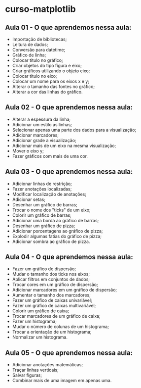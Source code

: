# curso-matplotlib

## Aula 01 - O que aprendemos nessa aula:

- Importação de bibliotecas;
- Leitura de dados;
- Conversão para datetime;
- Gráfico de linha;
- Colocar título no gráfico;
- Criar objetos do tipo figura e eixo;
- Criar gráficos utilizando o objeto eixo;
- Colocar título no eixo;
- Colocar um nome para os eixos x e y;
- Alterar o tamanho das fontes no gráfico;
- Alterar a cor das linhas do gráfico.

## Aula 02 - O que aprendemos nessa aula:
- Alterar a espessura da linha;
- Adicionar um estilo as linhas;
- Selecionar apenas uma parte dos dados para a visualização;
- Adicionar marcadores;
- Adicionar grade a visualização;
- Adicionar mais de um eixo na mesma visualização;
- Mover o eixo y;
- Fazer gráficos com mais de uma cor.

## Aula 03 - O que aprendemos nessa aula:
- Adicionar linhas de restrição;
- Fazer anotações localizadas;
- Modificar localização de anotações;
- Adicionar setas;
- Desenhar um gráfico de barras;
- Trocar o nome dos "ticks" de um eixo;
- Colorir um gráfico de barras;
- Adicionar uma borda ao gráfico de barras;
- Desenhar um gráfico de pizza;
- Adicionar porcentagens ao gráfico de pizza;
- Explodir algumas fatias do gráfico de pizza;
- Adicionar sombra ao gráfico de pizza.

## Aula 04 - O que aprendemos nessa aula:
- Fazer um gráfico de dispersão;
- Mudar o tamanho dos ticks nos eixos;
- Aplicar filtros em conjuntos de dados;
- Trocar cores em um gráfico de dispersão;
- Adicionar marcadores em um gráfico de dispersão;
- Aumentar o tamanho dos marcadores;
- Fazer um gráfico de caixas univariável;
- Fazer um gráfico de caixas multivariável;
- Colorir um gráfico de caixa;
- Trocar marcadores de um gráfico de caixa;
- Fazer um histograma;
- Mudar o número de colunas de um histograma;
- Trocar a orientação de um histograma;
- Normalizar um histograma.

## Aula 05 - O que aprendemos nessa aula:
- Adicionar anotações matemáticas;
- Traçar linhas verticais;
- Salvar figuras;
- Combinar mais de uma imagem em apenas uma.